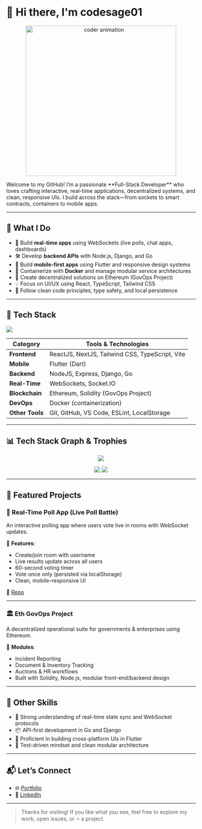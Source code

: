 # 👋 Hi there, I'm codesage01
<p align="center">
  <img src="https://raw.githubusercontent.com/abhisheknaiidu/abhisheknaiidu/master/code.gif" alt="coder animation" width="400"/>
</p>
Welcome to my GitHub! I’m a passionate **Full-Stack Developer** who loves crafting interactive, real-time applications, decentralized systems, and clean, responsive UIs. I build across the stack—from sockets to smart contracts, containers to mobile apps.

---

## 🧠 What I Do

- 🔄 Build **real-time apps** using WebSockets (live polls, chat apps, dashboards)
- 🛠️ Develop **backend APIs** with Node.js, Django, and Go
- 📱 Build **mobile-first apps** using Flutter and responsive design systems
- 🐳 Containerize with **Docker** and manage modular service architectures
- 🧾 Create decentralized solutions on Ethereum (GovOps Project)
- 💡 Focus on UI/UX using React, TypeScript, Tailwind CSS
- 🧪 Follow clean code principles, type safety, and local persistence

---

## 🚀 Tech Stack

<img src="https://skillicons.dev/icons?i=react,nextjs,tailwind,typescript,javascript,flutter,nodejs,express,django,go,socketio,solidity,docker,git,github,vscode" />

| Category         | Tools & Technologies |
|------------------|----------------------|
| **Frontend**     | ReactJS, NextJS, Tailwind CSS, TypeScript, Vite |
| **Mobile**       | Flutter (Dart) |
| **Backend**      | NodeJS, Express, Django, Go |
| **Real-Time**    | WebSockets, Socket.IO |
| **Blockchain**   | Ethereum, Solidity (GovOps Project) |
| **DevOps**       | Docker (containerization) |
| **Other Tools**  | Git, GitHub, VS Code, ESLint, LocalStorage |

---

## 📊 Tech Stack Graph & Trophies

<p align="center">
  <img src="https://github-profile-trophy.vercel.app/?username=codesage01&theme=onedark&column=7" />
</p>

<p align="center">
  <img src="https://github-readme-stats.vercel.app/api/top-langs/?username=codesage01&layout=compact&theme=radical" />
  <img src="https://github-readme-stats.vercel.app/api?username=codesage01&show_icons=true&theme=radical" />
</p>

---

## 🌟 Featured Projects

### 🎯 Real-Time Poll App (Live Poll Battle)
An interactive polling app where users vote live in rooms with WebSocket updates.

🔹 **Features**:
- Create/join room with username
- Live results update across all users
- 60-second voting timer
- Vote once only (persisted via localStorage)
- Clean, mobile-responsive UI

📁 [Repo](https://github.com/codesage01/fullstack_Pollingapp)

---

### 🏛 Eth GovOps Project
A decentralized operational suite for governments & enterprises using Ethereum.

🔹 **Modules**:
- Incident Reporting
- Document & Inventory Tracking
- Auctions & HR workflows
- Built with Solidity, Node.js, modular front-end/backend design

---

## 💼 Other Skills

- 🧩 Strong understanding of real-time state sync and WebSocket protocols  
- 📦 API-first development in Go and Django  
- 📱 Proficient in building cross-platform UIs in Flutter  
- 🧪 Test-driven mindset and clean modular architecture  

---

## 📬 Let’s Connect

- 🌐 [Portfolio](https://vanshguptaportfollio.netlify.app/)
- 💼 [LinkedIn](https://www.linkedin.com/in/vansh-gupta-5681482a4/)

---

> Thanks for visiting! If you like what you see, feel free to explore my work, open issues, or ⭐ a project.

